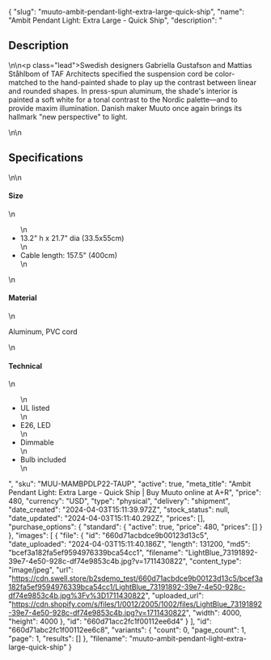 {
  "slug": "muuto-ambit-pendant-light-extra-large-quick-ship",
  "name": "Ambit Pendant Light: Extra Large - Quick Ship",
  "description": "<h2>Description</h2>\n<!-- split -->\n<p class=\"lead\">Swedish designers Gabriella Gustafson and Mattias Ståhlbom of TAF Architects specified the suspension cord be color-matched to the hand-painted shade to play up the contrast between linear and rounded shapes. In press-spun aluminum, the shade's interior is painted a soft white for a tonal contrast to the Nordic palette—and to provide maxim illumination. Danish maker Muuto once again brings its hallmark \"new perspective\" to light.</p>\n<!-- split -->\n<h2>Specifications</h2>\n<!-- split -->\n<h4>Size</h4>\n<ul>\n<li>13.2\" h x 21.7\" dia (33.5x55cm)</li>\n<li>Cable length: 157.5\" (400cm)</li>\n</ul>\n<h4>Material</h4>\n<p>Aluminum, PVC cord</p>\n<h4>Technical</h4>\n<ul>\n<li>UL listed</li>\n<li>E26, LED</li>\n<li>Dimmable</li>\n<li>Bulb included</li>\n</ul>",
  "sku": "MUU-MAMBPDLP22-TAUP",
  "active": true,
  "meta_title": "Ambit Pendant Light: Extra Large - Quick Ship | Buy Muuto online at A+R",
  "price": 480,
  "currency": "USD",
  "type": "physical",
  "delivery": "shipment",
  "date_created": "2024-04-03T15:11:39.972Z",
  "stock_status": null,
  "date_updated": "2024-04-03T15:11:40.292Z",
  "prices": [],
  "purchase_options": {
    "standard": {
      "active": true,
      "price": 480,
      "prices": []
    }
  },
  "images": [
    {
      "file": {
        "id": "660d71acbdce9b00123d13c5",
        "date_uploaded": "2024-04-03T15:11:40.186Z",
        "length": 131200,
        "md5": "bcef3a182fa5ef9594976339bca54cc1",
        "filename": "LightBlue_73191892-39e7-4e50-928c-df74e9853c4b.jpg?v=1711430822",
        "content_type": "image/jpeg",
        "url": "https://cdn.swell.store/b2sdemo_test/660d71acbdce9b00123d13c5/bcef3a182fa5ef9594976339bca54cc1/LightBlue_73191892-39e7-4e50-928c-df74e9853c4b.jpg%3Fv%3D1711430822",
        "uploaded_url": "https://cdn.shopify.com/s/files/1/0012/2005/1002/files/LightBlue_73191892-39e7-4e50-928c-df74e9853c4b.jpg?v=1711430822",
        "width": 4000,
        "height": 4000
      },
      "id": "660d71acc2fc1f00112ee6d4"
    }
  ],
  "id": "660d71abc2fc1f00112ee6c8",
  "variants": {
    "count": 0,
    "page_count": 1,
    "page": 1,
    "results": []
  },
  "filename": "muuto-ambit-pendant-light-extra-large-quick-ship"
}